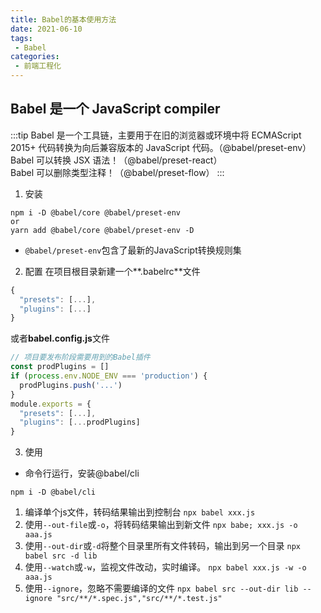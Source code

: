 ```yaml
---
title: Babel的基本使用方法
date: 2021-06-10
tags:
 - Babel
categories:
 - 前端工程化
---
```


## Babel 是一个 JavaScript compiler

:::tip
Babel 是一个工具链，主要用于在旧的浏览器或环境中将 ECMAScript 2015+ 代码转换为向后兼容版本的 JavaScript 代码。（@babel/preset-env）<br>
Babel 可以转换 JSX 语法！（@babel/preset-react）<br>
Babel 可以删除类型注释！（@babel/preset-flow）
:::

1. 安装
```shell
npm i -D @babel/core @babel/preset-env
or
yarn add @babel/core @babel/preset-env -D
```
- `@babel/preset-env`包含了最新的JavaScript转换规则集

2. 配置
在项目根目录新建一个**.babelrc**文件
```js
{
  "presets": [...],
  "plugins": [...]
}
```
或者**babel.config.js**文件
```js
// 项目要发布阶段需要用到的Babel插件
const prodPlugins = []
if (process.env.NODE_ENV === 'production') {
  prodPlugins.push('...')
}
module.exports = {
  "presets": [...],
  "plugins": [...prodPlugins]
}
```

3. 使用
- 命令行运行，安装@babel/cli
```shell
npm i -D @babel/cli
```

1. 编译单个js文件，转码结果输出到控制台
`npx babel xxx.js`
2. 使用`--out-file`或`-o`，将转码结果输出到新文件
`npx babe; xxx.js -o aaa.js`
3. 使用`--out-dir`或`-d`将整个目录里所有文件转码，输出到另一个目录
`npx babel src -d lib`
4. 使用`--watch`或`-w`，监视文件改动，实时编译。
`npx babel xxx.js -w -o aaa.js`
5. 使用`--ignore`，忽略不需要编译的文件
`npx babel src --out-dir lib --ignore "src/**/*.spec.js","src/**/*.test.js"`